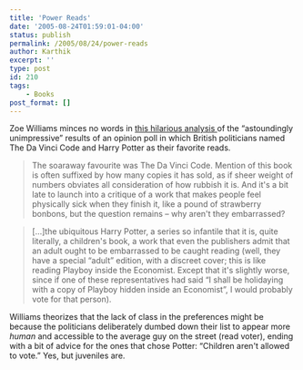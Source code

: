 ```yaml
---
title: 'Power Reads'
date: '2005-08-24T01:59:01-04:00'
status: publish
permalink: /2005/08/24/power-reads
author: Karthik
excerpt: ''
type: post
id: 210
tags:
    - Books
post_format: []
---
```

Zoe Williams minces no words in [this hilarious analysis ](http://books.guardian.co.uk/summerreading2005/story/0,16094,1554664,00.html) of the “astoundingly unimpressive” results of an opinion poll in which British politicians named The Da Vinci Code and Harry Potter as their favorite reads.

> The soaraway favourite was The Da Vinci Code. Mention of this book is often suffixed by how many copies it has sold, as if sheer weight of numbers obviates all consideration of how rubbish it is. And it's a bit late to launch into a critique of a work that makes people feel physically sick when they finish it, like a pound of strawberry bonbons, but the question remains – why aren't they embarrassed?

> \[…\]the ubiquitous Harry Potter, a series so infantile that it is, quite literally, a children's book, a work that even the publishers admit that an adult ought to be embarrassed to be caught reading (well, they have a special “adult” edition, with a discreet cover; this is like reading Playboy inside the Economist. Except that it's slightly worse, since if one of these representatives had said “I shall be holidaying with a copy of Playboy hidden inside an Economist”, I would probably vote for that person).

Williams theorizes that the lack of class in the preferences might be because the politicians deliberately dumbed down their list to appear more *human* and accessible to the average guy on the street (read voter), ending with a bit of advice for the ones that chose Potter: “Children aren't allowed to vote.” Yes, but juveniles are.